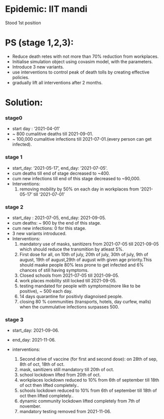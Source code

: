 # Epidemic: IIT mandi
Stood 1st position

# PS (stage 1,2,3):
* Reduce death retes with not more than 70% reduction from workplaces.
* Initialise simulation object using covasim model, with the parameters.
* Introduce 3 new variants.
* use interventions to control peak of death tolls by creating effective policies.
* gradually lift all interventions after 2 months.


# Solution:

### stage0
* start day : ‘2021-04-01’
* ~ 800 cumalitive deaths till 2021-09-01.
* ~ 100,000 cumalitive infections till 2021-07-01.(every person can get infected).

### stage 1
* start_day: ‘2021-05-17’, end_day: ‘2021-07-05'.
* cum deaths till end of stage decreased to ~400.
* cum new infections till end of this stage decreased to ~90,000.
* Interventions:
    1. removing mobility by 50% on each day in workplaces from ‘2021-05-17’ till ‘2021-07-01’


### stage 2
* start_day : 2021-07-05, end_day: 2021-09-05.
* cum deaths: ~ 900 by the end of this stage.
* cum new infections: 0 for this stage.
* 3 new variants introduced.
* Interventions:
    1. mandatory use of masks, sanitizers from 2021-07-05 till 2021-09-05 which should reduce the transmition by atleast 5%.
    1. First dose for all, on 10th of july, 20th of july, 30th of july, 9th of august, 19th of august,29th of august with given age priority.This should maake people 80% less prone to get infected and 6% chances of still having symptoms.
    2. Closed schools from 2021-07-05 till 2021-09-05.
    3. work places mobility still locked till 2021-09-05.
    3. testing mandated for people with symptoms(more like to be positive), ~ 500 each day.
    4. 14 days quarantine for positivly diagnoised people.
    5. closing 80 % communities (transports, hotels, day curfew, malls) when the cummulative infections surpasses 500.

### stage 3
* start_day: 2021-09-06.
* end_day: 2021-11-06.

* interventions:
    1. Second drive of vaccine (for first and second dose): on 28th of sep, 8th of oct, 18th of oct.
    2. mask, sanitizers still mandatory till 20th of oct.
    3. school lockdown lifted from 20th of oct.
    4. workplaces lockdown reduced to 10% from 6th of september till 18th of oct then lifted completely..
    4. schools lockdown reduced to 10% from 6th of september till 18th of oct then lifted completely..
    6. dynamic community lockdown lifted completely from 7th of november.
    7. mandatory testing removed from 2021-11-06.

